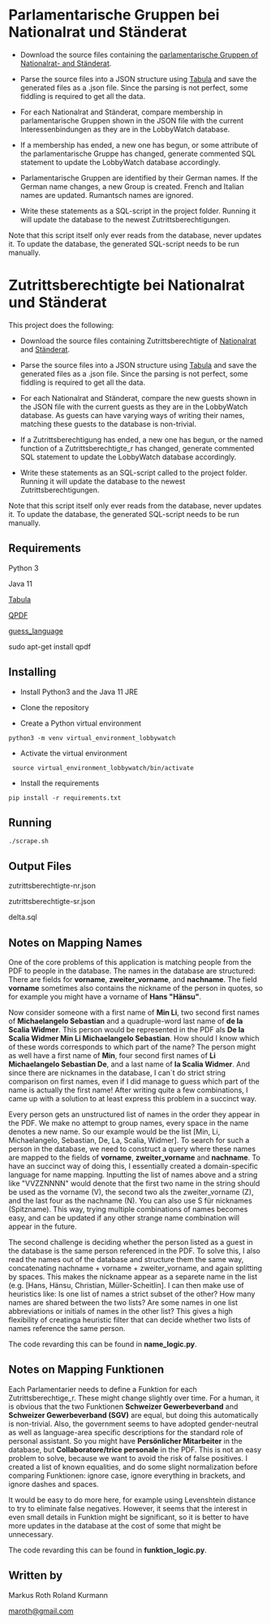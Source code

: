 # Parlamentarische Gruppen bei Nationalrat und Ständerat

* Download the source files containing the [parlamentarische Gruppen of Nationalrat- and Ständerat](https://www.parlament.ch/centers/documents/de/parlamentarische-gruppen.pdf).

* Parse the source files into a JSON structure using [Tabula](http://tabula.technology/) and save the generated files as a .json file. Since the parsing is not perfect, some fiddling is required to get all the data.

* For each Nationalrat and Ständerat, compare membership in parlamentarische Gruppen shown in the JSON file with the current Interessenbindungen as they are in the LobbyWatch database.

* If a membership has ended, a new one has begun, or some attribute of the parlamentarische Gruppe has changed, generate commented SQL statement to update the LobbyWatch database accordingly.

* Parlamentarische Gruppen are identified by their German names. If the German name changes, a new Group is created. French and Italian names are updated. Rumantsch names are ignored.

* Write these statements as a SQL-script in the project folder. Running it will update the database to the newest Zutrittsberechtigungen.

Note that this script itself only ever reads from the database, never updates it. To update the database, the generated SQL-script needs to be run manually.

# Zutrittsberechtigte bei Nationalrat und Ständerat

This project does the following:

* Download the source files containing Zutrittsberechtigte of [Nationalrat](https://www.parlament.ch/centers/documents/de/zutrittsberechtigte-nr.pdf) and [Ständerat](https://www.parlament.ch/centers/documents/de/zutrittsberechtigte-sr.pdf).

* Parse the source files into a JSON structure using [Tabula](http://tabula.technology/) and save the generated files as a .json file. Since the parsing is not perfect, some fiddling is required to get all the data.

* For each Nationalrat and Ständerat, compare the new guests shown in the JSON file with the current guests as they are in the LobbyWatch database. As guests can have varying ways of writing their names, matching these guests to the database is non-trivial.

* If a Zutrittsberechtigung has ended, a new one has begun, or the named function of a Zutrittsberechtigte_r has changed, generate commented SQL statement to update the LobbyWatch database accordingly.

* Write these statements as an SQL-script called to the project folder. Running it will update the database to the newest Zutrittsberechtigungen.

Note that this script itself only ever reads from the database, never updates it. To update the database, the generated SQL-script needs to be run manually.

## Requirements

Python 3

Java 11

[Tabula](https://github.com/tabulapdf/tabula-java/releases)

[QPDF](http://qpdf.sourceforge.net/)

[guess_language](https://pypi.org/project/guess_language-spirit/)

sudo apt-get install qpdf

## Installing

* Install Python3 and the Java 11 JRE

* Clone the repository

* Create a Python virtual environment

```python3 -m venv virtual_environment_lobbywatch```

* Activate the virtual environment

``` source virtual_environment_lobbywatch/bin/activate```

* Install the requirements

```pip install -r requirements.txt```

## Running

```./scrape.sh```

## Output Files

zutrittsberechtigte-nr.json

zutrittsberechtigte-sr.json

delta.sql

## Notes on Mapping Names

One of the core problems of this application is matching people from the PDF to people in the database. The names in the database are structured: There are fields for **vorname**, **zweiter_vorname**, and **nachname**. The field **vorname** sometimes also contains the nickname of the person in quotes, so for example you might have a vorname of **Hans "Hänsu"**.

Now consider someone with a first name of **Min Li**, two second first names of **Michaelangelo Sebastian** and a quadruple-word last name of **de la Scalia Widmer**. This person would be represented in the PDF als **De la Scalia Widmer Min Li Michaelangelo Sebastian**. How should I know which of these words corresponds to which part of the name? The person might as well have a first name of **Min**, four second first names of **Li Michaelangelo Sebastian De**, and a last name of **la Scalia Widmer**. And since there are nicknames in the database, I can`t do strict string comparison on first names, even if I did manage to guess which part of the name is actually the first name! After writing quite a few combinations, I came up with a solution to at least express this problem in a succinct way.

Every person gets an unstructured list of names in the order they appear in the PDF. We make no attempt to group names, every space in the name denotes a new name. So our example would be the list [Min, Li, Michaelangelo, Sebastian, De, La, Scalia, Widmer]. To search for such a person in the database, we need to construct a query where these names are mapped to the fields of **vorname**, **zweiter_vorname** and **nachname**. To have an succinct way of doing this, I essentially created a domain-specific language for name mapping. Inputting the list of names above and a string like "VVZZNNNN" would denote that the first two name in the string should be used as the vorname (V), the second two als the zweiter_vorname (Z), and the last four as the nachname (N). You can also use S für nicknames (Spitzname). This way, trying multiple combinations of names becomes easy, and can be updated if any other strange name combination will appear in the future.


The second challenge is deciding whether the person listed as a guest in the database is the same person referenced in the PDF. To solve this, I also read the names out of the database and structure them the same way, concatenating nachname + vorname + zweiter_vorname, and again splitting by spaces. This makes the nickname appear as a separete name in the list (e.g. [Hans, Hänsu, Christian, Müller-Scheitlin]. I can then make use of heuristics like: Is one list of names a strict subset of the other? How many names are shared between the two lists? Are some names in one list abbreviations or initials of names in the other list? This gives a high flexibility of creatinga  heuristic filter that can decide whether two lists of names reference the same person.

The code revarding this can be found in **name_logic.py**.

## Notes on Mapping Funktionen

Each Parlamentarier needs to define a Funktion for each Zutrittsberechtige_r. These might change slightly over time. For a human, it is obvious that the two Funktionen **Schweizer Gewerbeverband** and **Schweizer Gewerbeverband (SGV)** are equal, but doing this automatically is non-trivial. Also, the government seems to have adopted gender-neutral as well as language-area specific descriptions for the standard role of personal assistant. So you might have **Persönlicher Mitarbeiter** in the database, but **Collaboratore/trice personale** in the PDF. This is not an easy problem to solve, because we want to avoid the risk of false positives. I created a list of known equalities, and do some slight normalization before comparing Funktionen: ignore case, ignore everything in brackets, and ignore dashes and spaces.

It would be easy to do more here, for example using Levenshtein distance to try to eliminate false negatives. However, it seems that the interest in even small details in Funktion might be significant, so it is better to have more updates in the database at the cost of some that might be unnecessary.

The code revarding this can be found in **funktion_logic.py**.


## Written by

Markus Roth
Roland Kurmann

maroth@gmail.com
